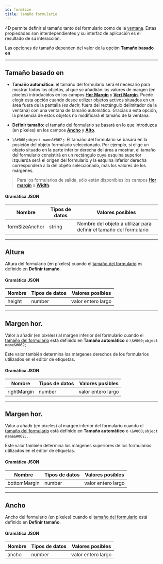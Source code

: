 ```yaml
---
id: formSize
title: Tamaño formulario
---
```


 
4D permite definir el tamaño tanto del formulario como de la [ventana](properties_WindowSize.md). Estas propiedades son interdependientes y su interfaz de aplicación es el resultado de su interacción.

Las opciones de tamaño dependen del valor de la opción **Tamaño basado en**.

---

## Tamaño basado en

* **Tamaño automático**: el tamaño del formulario será el necesario para mostrar todos los objetos, al que se añadirán los valores de margen (en píxeles) introducidos en los campos [**Hor Margin**](#hor-margin) y [**Vert Margin**](#vert-margin). Puede elegir esta opción cuando desee utilizar objetos activos situados en un área fuera de la pantalla (*es decir*, fuera del rectángulo delimitador de la ventana) con una ventana de tamaño automático. Gracias a esta opción, la presencia de estos objetos no modificará el tamaño de la ventana.

* **Definir tamaño**: el tamaño del formulario se basará en lo que introduzca (en píxeles) en los campos [**Ancho**](#width) y [**Alto**](#height).

* `\&#060;object name&#062;`: El tamaño del formulario se basará en la posición del objeto formulario seleccionado. Por ejemplo, si elige un objeto situado en la parte inferior derecha del área a mostrar, el tamaño del formulario consistirá en un rectángulo cuya esquina superior izquierda será el origen del formulario y la esquina inferior derecha corresponderá a la del objeto seleccionado, más los valores de los márgenes.

> Para los formularios de salida, sólo están disponibles los campos [**Hor margin**](#hor-margin) o [**Width**](width).

#### Gramática JSON

| Nombre         | Tipos de datos | Valores posibles                                                   |
| -------------- | -------------- | ------------------------------------------------------------------ |
| formSizeAnchor | string         | Nombre del objeto a utilizar para definir el tamaño del formulario |

---

## Altura

Altura del formulario (en píxeles) cuando el [tamaño del formulario](#size-based-on) es definido en **Definir tamaño**.

#### Gramática JSON

| Nombre | Tipos de datos | Valores posibles   |
| ------ | -------------- | ------------------ |
| height | number         | valor entero largo |

---

## Margen hor.

Valor a añadir (en píxeles) al margen inferior del formulario cuando el [tamaño del formulario](#size-based-on) está definido en **Tamaño automático** o `\&#060;object name&#062;`

Este valor también determina los márgenes derechos de los formularios utilizados en el editor de etiquetas.

#### Gramática JSON

| Nombre      | Tipos de datos | Valores posibles   |
| ----------- | -------------- | ------------------ |
| rightMargin | number         | valor entero largo |

---

## Margen hor.

Valor a añadir (en píxeles) al margen inferior del formulario cuando el [tamaño del formulario](#size-based-on) está definido en **Tamaño automático** o `\&#060;object name&#062;`.

Este valor también determina los márgenes superiores de los formularios utilizados en el editor de etiquetas.

#### Gramática JSON

| Nombre       | Tipos de datos | Valores posibles   |
| ------------ | -------------- | ------------------ |
| bottomMargin | number         | valor entero largo |

---

## Ancho

Ancho del formulario (en píxeles) cuando el [tamaño del formulario](#size-based-on) está definido en **Definir tamaño**.

#### Gramática JSON

| Nombre | Tipos de datos | Valores posibles   |
| ------ | -------------- | ------------------ |
| ancho  | number         | valor entero largo |
